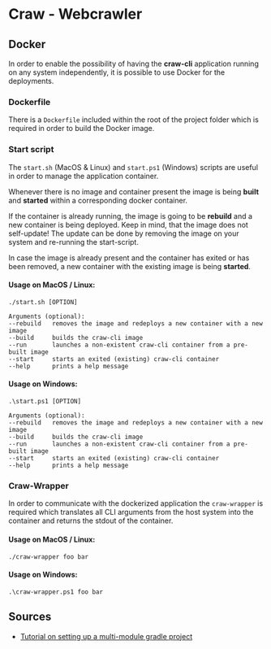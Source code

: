 # Craw - Webcrawler

## Docker
In order to enable the possibility of having the **craw-cli** application running on any system independently, it is possible to use Docker for the deployments.

### Dockerfile
There is a `Dockerfile` included within the root of the project folder which is required in order to build the Docker image.

### Start script
The `start.sh` (MacOS & Linux) and `start.ps1` (Windows) scripts are useful in order to manage the application container.

Whenever there is no image and container present the image is being **built** and **started** within a corresponding docker container. 

If the container is already running, the image is going to be **rebuild** and a new container is being deployed. Keep in mind, that the image does not self-update! The update can be done by removing the image on your system and re-running the start-script.

In case the image is already present and the container has exited or has been removed, a new container with the existing image is being **started**.

#### Usage on MacOS / Linux:
```
./start.sh [OPTION]

Arguments (optional):
--rebuild   removes the image and redeploys a new container with a new image
--build     builds the craw-cli image
--run       launches a non-existent craw-cli container from a pre-built image
--start     starts an exited (existing) craw-cli container
--help      prints a help message
```

#### Usage on Windows:
```
.\start.ps1 [OPTION]

Arguments (optional):
--rebuild   removes the image and redeploys a new container with a new image
--build     builds the craw-cli image
--run       launches a non-existent craw-cli container from a pre-built image
--start     starts an exited (existing) craw-cli container
--help      prints a help message
````

### Craw-Wrapper

In order to communicate with the dockerized application the `craw-wrapper` is required which translates all CLI arguments from the host system into the container and returns the stdout of the container.

#### Usage on MacOS / Linux:
```
./craw-wrapper foo bar
```

#### Usage on Windows:
```
.\craw-wrapper.ps1 foo bar
```
## Sources

- [Tutorial on setting up a multi-module gradle project](https://docs.gradle.org/current/samples/sample_building_java_applications_multi_project.html)

